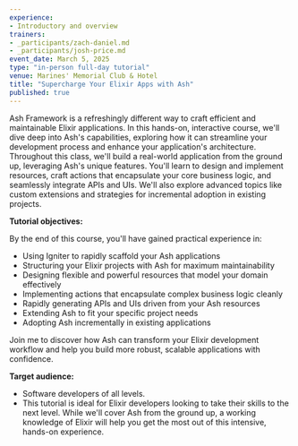 ```yaml
---
experience:
- Introductory and overview
trainers:
- _participants/zach-daniel.md
- _participants/josh-price.md
event_date: March 5, 2025
type: "in-person full-day tutorial"
venue: Marines' Memorial Club & Hotel
title: "Supercharge Your Elixir Apps with Ash"
published: true
---
```


Ash Framework is a refreshingly different way to craft efficient and maintainable Elixir applications. In this hands-on, interactive course, we'll dive deep into Ash's capabilities, exploring how it can streamline your development process and enhance your application's architecture. 
Throughout this class, we'll build a real-world application from the ground up, leveraging Ash's unique features. You'll learn to design and implement resources, craft actions that encapsulate your core business logic, and seamlessly integrate APIs and UIs. We'll also explore advanced topics like custom extensions and strategies for incremental adoption in existing projects.

**Tutorial objectives:**

By the end of this course, you'll have gained practical experience in:
- Using Igniter to rapidly scaffold your Ash applications
- Structuring your Elixir projects with Ash for maximum maintainability
- Designing flexible and powerful resources that model your domain effectively
- Implementing actions that encapsulate complex business logic cleanly
- Rapidly generating APIs and UIs driven from your Ash resources
- Extending Ash to fit your specific project needs
- Adopting Ash incrementally in existing applications

Join me to discover how Ash can transform your Elixir development workflow and help you build more robust, scalable applications with confidence.

**Target audience:**
- Software developers of all levels.
- This tutorial is ideal for Elixir developers looking to take their skills to the next level. While we'll cover Ash from the ground up, a working knowledge of Elixir will help you get the most out of this intensive, hands-on experience.
